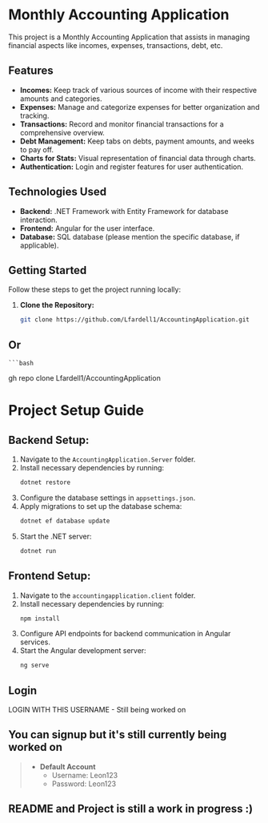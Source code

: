 # Monthly Accounting Application

This project is a Monthly Accounting Application that assists in managing financial aspects like incomes, expenses, transactions, debt, etc.

## Features

- **Incomes:** Keep track of various sources of income with their respective amounts and categories.
- **Expenses:** Manage and categorize expenses for better organization and tracking.
- **Transactions:** Record and monitor financial transactions for a comprehensive overview.
- **Debt Management:** Keep tabs on debts, payment amounts, and weeks to pay off.
- **Charts for Stats:** Visual representation of financial data through charts.
- **Authentication:** Login and register features for user authentication.

## Technologies Used

- **Backend:** .NET Framework with Entity Framework for database interaction.
- **Frontend:** Angular for the user interface.
- **Database:** SQL database (please mention the specific database, if applicable).

## Getting Started

Follow these steps to get the project running locally:

1. **Clone the Repository:**
   ```bash
   git clone https://github.com/Lfardell1/AccountingApplication.git
## Or
    ```bash
   gh repo clone Lfardell1/AccountingApplication

# Project Setup Guide

## Backend Setup:

1. Navigate to the `AccountingApplication.Server` folder.
2. Install necessary dependencies by running:
    ```bash
    dotnet restore
    ```
3. Configure the database settings in `appsettings.json`.
4. Apply migrations to set up the database schema:
    ```bash
    dotnet ef database update
    ```
5. Start the .NET server:
    ```bash
    dotnet run
    ```

## Frontend Setup:

1. Navigate to the `accountingapplication.client` folder.
2. Install necessary dependencies by running:
    ```bash
    npm install
    ```
3. Configure API endpoints for backend communication in Angular services.
4. Start the Angular development server:
    ```bash
    ng serve
    ```


## Login

LOGIN WITH THIS USERNAME - Still being worked on  
## You can signup but it's still currently being worked on 
> * **Default Account**
>   * Username: Leon123
>   * Password: Leon123


## README and Project is still a work in progress :)

